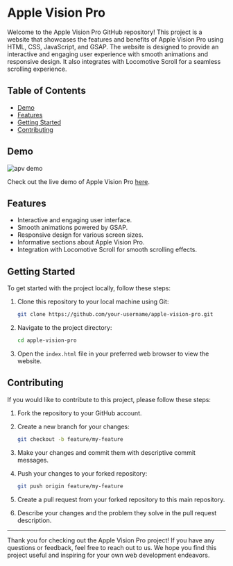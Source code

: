 # Apple Vision Pro

Welcome to the Apple Vision Pro GitHub repository! This project is a website that showcases the features and benefits of Apple Vision Pro using HTML, CSS, JavaScript, and GSAP. The website is designed to provide an interactive and engaging user experience with smooth animations and responsive design. It also integrates with Locomotive Scroll for a seamless scrolling experience.

## Table of Contents

- [Demo](#demo)
- [Features](#features)
- [Getting Started](#getting-started)
- [Contributing](#contributing)

## Demo

![apv demo](https://github.com/Anandini18/apple_vision_pro_clone/assets/88365547/92ba461c-d43c-4824-9af5-69f909939f9f)


Check out the live demo of Apple Vision Pro [here](https://example.com/apple-vision-pro).

## Features

- Interactive and engaging user interface.
- Smooth animations powered by GSAP.
- Responsive design for various screen sizes.
- Informative sections about Apple Vision Pro.
- Integration with Locomotive Scroll for smooth scrolling effects.

## Getting Started

To get started with the project locally, follow these steps:

1. Clone this repository to your local machine using Git:

   ```bash
   git clone https://github.com/your-username/apple-vision-pro.git
   ```

2. Navigate to the project directory:

   ```bash
   cd apple-vision-pro
   ```

3. Open the `index.html` file in your preferred web browser to view the website.

## Contributing

If you would like to contribute to this project, please follow these steps:

1. Fork the repository to your GitHub account.

2. Create a new branch for your changes:

   ```bash
   git checkout -b feature/my-feature
   ```

3. Make your changes and commit them with descriptive commit messages.

4. Push your changes to your forked repository:

   ```bash
   git push origin feature/my-feature
   ```

5. Create a pull request from your forked repository to this main repository.

6. Describe your changes and the problem they solve in the pull request description.

---

Thank you for checking out the Apple Vision Pro project! If you have any questions or feedback, feel free to reach out to us. We hope you find this project useful and inspiring for your own web development endeavors.
